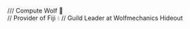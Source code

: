 /// Compute Wolf 🐺  
// Provider of Fiji 💧 
// Guild Leader at Wolfmechanics Hideout

<!---
wolfmechanics/wolfmechanics is a ✨ special ✨ repository because its `README.md` (this file) appears on your GitHub profile.
You can click the Preview link to take a look at your changes.
--->
